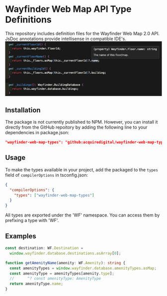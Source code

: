 # Wayfinder Web Map API Type Definitions

This repository includes definition files for the Wayfinder Web Map 2.0 API. JsDoc annotations provide intellisense in compatible IDE's.
![An example of type definitions within a codebase.](example.png)

## Installation

The package is not currently published to NPM. However, you can install it directly from the GitHub repoitory by adding the following line to your dependencies in package.json:

```json
"wayfinder-web-map-types": "github:acquiredigital/wayfinder-web-map-types"
```

## Usage

To make the types available in your project, add the packaged to the `types` field of `compilerOptions` in tsconfig.json:

```json
{
  "compilerOptions": {
    "types": ["wayfinder-web-map-types"]
  }
}
```

All types are exported under the 'WF' namespace. You can access them by prefixing a type with 'WF'.

## Examples

```ts
const destination: WF.Destination =
  window.wayfinder.database.destinations.asArray[0];
```

```ts
function getAmenityName(amenity: WF.Amenity): string {
  const amenityTypes = window.wayfinder.database.amenityTypes.asMap;
  const amenityType = amenityTypes[amenity.type];
  //      ^? const amenityType: AmenityType
  return amenityType.name;
}
```
